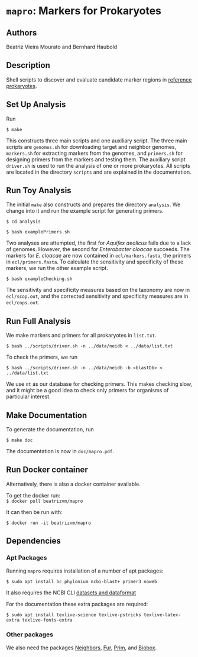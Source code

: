 # `mapro`: Markers for Prokaryotes
## Authors
Beatriz Vieira Mourato and Bernhard Haubold

## Description

Shell scripts to discover and evaluate candidate marker regions in
[reference
prokaryotes](https://https://ftp.ncbi.nlm.nih.gov/genomes/GENOME_REPORTS/prok_reference_genomes.txt).

## Set Up Analysis

Run

`$ make`  

This constructs three main scripts and one auxiliary script. The three
main scripts are `genomes.sh` for downloading target and neighbor
genomes, `markers.sh` for extracting markers from the genomes, and
`primers.sh` for designing primers from the markers and testing
them. The auxiliary script `driver.sh` is used to run the analysis of
one or more prokaryotes. All scripts are located in the directory
`scripts` and are explained in the documentation.

## Run Toy Analysis

The initial `make` also constructs and prepares the directory
`analysis`. We change into it and run the example script for
generating primers.

`$ cd analysis`

`$ bash examplePrimers.sh`

Two analyses are attempted, the first for *Aquifex aeolicus* fails due
to a lack of genomes. However, the second for *Enterobacter cloacae*
succeeds. The markers for *E. cloacae* are now contained in
`ecl/markers.fasta`, the primers in `ecl/primers.fasta`. To calculate
the sensitivity and specificity of these markers, we run the other
example script.

`$ bash exampleChecking.sh`

The sensitivity and specificity measures based on the taxonomy are now
in `ecl/scop.out`, and the corrected sensitivity and specificity
measures are in `ecl/cops.out`.

## Run Full Analysis

We make markers and primers for all prokaryotes in `list.txt`.  

`$ bash ../scripts/driver.sh -n ../data/neidb < ../data/list.txt`  

To check the primers, we run  

`$ bash ../scripts/driver.sh -n ../data/neidb -b <blastDb> < ../data/list.txt`  

We use `nt` as our database for checking primers. This makes checking
slow, and it might be a good idea to check only primers for organisms
of particular interest.

## Make Documentation

To generate the documentation, run

`$ make doc`  

The documentation is now in `doc/mapro.pdf`.

## Run Docker container
Alternatively, there is also a docker container available.

To get the docker run: \
`$ docker pull beatrizvm/mapro`

It can then be run with:

`$ docker run -it beatrizvm/mapro`


## Dependencies
### Apt Packages

Running `mapro` requires installation of a number of apt packages:

`$ sudo apt install bc phylonium ncbi-blast+ primer3 noweb`

It also requires the NCBI CLI [datasets and dataformat](https://www.ncbi.nlm.nih.gov/datasets/docs/v2/download-and-install/)

For the documentation these extra packages are required:  

`$ sudo apt install texlive-science texlive-pstricks
texlive-latex-extra texlive-fonts-extra`


### Other packages

We also need the packages
[Neighbors](https://github.com/evolbioinf/neighbors),
[Fur](https://github.com/evolbiofinf/fur),
[Prim](https://github.com/evolbioinf/prim), and
[Biobox](https://github.com/evolbioinf/biobox).



